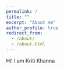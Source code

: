 ```yaml
---
permalink: /
title: ""
excerpt: "About me"
author_profile: true
redirect_from: 
  - /about/
  - /about.html
---
```


Hi! I am Kriti Khanna


